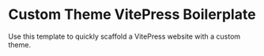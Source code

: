 # Custom Theme VitePress Boilerplate

Use this template to quickly scaffold a VitePress website with a custom theme.
